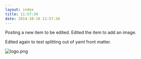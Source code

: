 ```yaml
---
layout: index
title: 11:57:34
date: 2014-10-16 11:57:34
---
```

Posting a new item to be edited. Edited the item to add an image.

Edited again to test splitting out of yaml front matter.


![logo.png](http://www.subdimension.co.uk/burble/files/2014-10-16-115734/logo.png)
